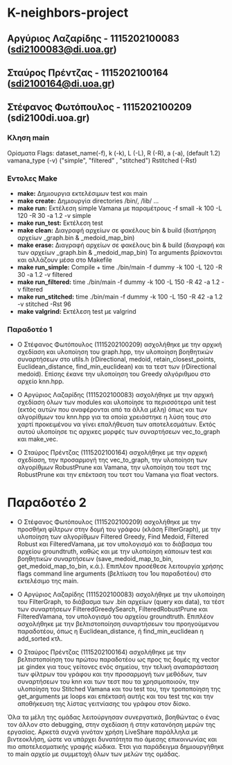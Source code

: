 # K-neighbors-project
## Αργύριος Λαζαρίδης  - 1115202100083 (sdi2100083@di.uoa.gr)
## Σταύρος Πρέντζας    - 1115202100164 (sdi2100164@di.uoa.gr) 
## Στέφανος Φωτόπουλος - 1115202100209 (sdi2100di.uoa.gr)


### Κληση main

Ορίσματα
Flags:     dataset_name(-f), 
            k (-k), 
            L (-L), 
            R (-R), 
            a (-a),                 (default 1.2)
            vamana_type (-v)        ("simple", "filtered" , "stitched")
            Rstitched (-Rst) 


### Εντολες Make

- **make:**             Δημιουργια εκτελέσιμων test και main
- **make create:**      Δημιουργία directories /bin/, /lib/ ... 
- **make run:**         Εκτέλεση simple Vamana με παραμέτρους -f small -k 100 -L 120 -R 30 -a 1.2 -v simple
- **make run_test:**    Εκτέλεση test 
- **make clean:**       Διαγραφή αρχείων σε φακέλους bin & build (διατήρηση αρχείων _graph.bin & _medoid_map_bin)
- **make erase:**       Διαγραφή αρχείων σε φακέλους bin & build (διαγραφή και των αρχείων _graph.bin & _medoid_map_bin)
Τα arguments βρίσκονται και αλλάζουν μέσα στο Makefile
- **make run_simple:**      Compile + time ./bin/main  -f dummy -k 100 -L 120 -R 30 -a 1.2 -v filtered 
- **make run_filtered:**    time ./bin/main  -f dummy -k 100 -L 150 -R 42 -a 1.2 -v filtered 
- **make run_stitched:**    time ./bin/main  -f dummy -k 100 -L 150 -R 42 -a 1.2 -v stitched -Rst 96
- **make valgrind:**        Εκτέλεση test με valgrind


### Παραδοτέο 1
- Ο Στέφανος Φωτόπουλος (1115202100209) ασχολήθηκε με την αρχική σχεδίαση και υλοποίηση του graph.hpp, την υλοποίηση βοηθητικών συναρτήσεων στο utils.h (rDirectional, medoid, retain_closest_points, Euclidean_distance, find_min_euclidean) και τα τεστ των (rDirectional medoid). Επίσης έκανε την υλοποίηση του Greedy αλγόριθμου στο αρχείο knn.hpp.

- Ο Αργύριος Λαζαρίδης (1115202100083) ασχολήθηκε με την αρχική σχεδίαση όλων των modules και υλοποίησε τα περισσότερα unit test (εκτός αυτών που αναφέρονται από τα άλλα μέλη) όπως και των αλγορίθμων του knn.hpp για τα οποία χρειάστηκε η λύση τους στο χαρτί προκειμένου να γίνει επαλήθευση των αποτελεσμάτων. Εκτός αυτού υλοποίησε τις αρχικες μορφές των συναρτήσεων vec_to_graph και make_vec.

- Ο Σταύρος Πρέντζας (1115202100164) ασχολήθηκε με την αρχική σχεδίαση, την προσαρμογή της vec_to_graph, την υλοποίηση των αλγορίθμων RobustPrune και Vamana, την υλοποίηση του τεστ της RobustPrune και την επέκταση του τεστ του Vamana για float vectors.


# Παραδοτέο 2
- Ο Στέφανος Φωτόπουλος (1115202100209) ασχολήθηκε με την προσθήκη φίλτρων στην δομή του γράφου (κλάση FilterGraph), με την υλοποίηση των αλγορίθμων Filtered Greedy, Find Medoid, Filtered Robust και FilteredVamana, με τον υπολογισμό και το διάβασμα του αρχείου groundtruth, καθώς και με την υλοποίηση κάποιων test και βοηθητικών συναρτήσεων (save_medoid_map_to_bin, get_medoid_map_to_bin, κ.ά.). Επιπλέον προσέθεσε λειτουργία χρήσης flags command line arguments (βελτίωση του 1ου παραδοτέου) στο εκτελέσιμο της main.

- Ο Αργύριος Λαζαρίδης (1115202100083) ασχολήθηκε με την υλοποίηση του FilterGraph, το διάβασμα των .bin αρχείων (query και data), τα τέστ των συναρτήσεων FilteredGreedySearch, FilteredRobustPrune και FilteredVamana, τον υπολογισμό του αρχείου groundtruth. Επιπλέον ασχολήθηκε με την βελτιστοποίηση συναρτήσεων του προηγούμενου παραδοτέου, όπως η Εuclidean_distance, ή find_min_euclidean η add_sorted κτλ.

- Ο Σταύρος Πρέντζας (1115202100164) ασχολήθηκε με την βελτιστοποίηση του πρώτου παραδοτέου ως προς τις δομές πχ vector με gindex για τους γείτονες ενός σημείου, την τελική αναπαράσταση των φίλτρων του γράφου και την προσαρμογή των μεθόδων, των συναρτήσεων του knn και των τεστ που τα χρησιμοποιούν, την υλοποίηση του Stitched Vamana και του test του, την τροποποίηση της get_arguments με loops και επέκτασή αυτής και του test της και την αποθήκευση της λίστας γειτνίασης του γράφου στον δίσκο.


Όλα τα μέλη της ομάδας λειτούργησαν συνεργατικά, βοηθώντας ο ένας τον άλλον στο debugging, στην σχεδίαση ή στην κατανόηση μερών της εργασίας. Αρκετά συχνά γινόταν χρήση LiveShare παράλληλα με βιντεοκλήση, ώστε να υπάρχει δυνατότητα πιο άμεσης επικοινωνίας και πιο αποτελεσματικής γραφής κώδικα. Έτσι για παράδειγμα δημιουργήθηκε το main αρχείο με συμμετοχή όλων των μελών της ομάδας.



